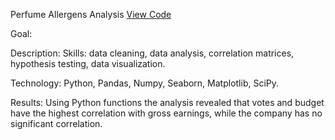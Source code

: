 Perfume Allergens Analysis
[View Code](Web_scraping_code.ipynb)

Goal: 

Description: 
Skills: data cleaning, data analysis, correlation matrices, hypothesis testing, data visualization.

Technology: Python, Pandas, Numpy, Seaborn, Matplotlib, SciPy.

Results: Using Python functions the analysis revealed that votes and budget have the highest correlation with gross earnings, while the company has no significant correlation.
